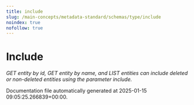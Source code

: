 ```yaml
---
title: include
slug: /main-concepts/metadata-standard/schemas/type/include
noindex: true
nofollow: true
---
```


# Include

*GET entity by id, GET entity by name, and LIST entities can include deleted or non-deleted entities using the parameter include.*



Documentation file automatically generated at 2025-01-15 09:05:25.266839+00:00.
